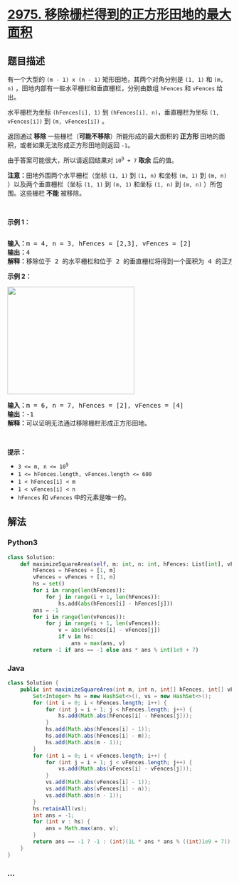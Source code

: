 # [2975. 移除栅栏得到的正方形田地的最大面积](https://leetcode-cn.com/problems/maximum-square-area-by-removing-fences-from-a-field)



## 题目描述

<!-- 这里写题目描述 -->

<p>有一个大型的 <code>(m - 1) x (n - 1)</code> 矩形田地，其两个对角分别是 <code>(1, 1)</code> 和 <code>(m, n)</code> ，田地内部有一些水平栅栏和垂直栅栏，分别由数组 <code>hFences</code> 和 <code>vFences</code> 给出。</p>

<p>水平栅栏为坐标 <code>(hFences[i], 1)</code> 到 <code>(hFences[i], n)</code>，垂直栅栏为坐标 <code>(1, vFences[i])</code> 到 <code>(m, vFences[i])</code> 。</p>

<p>返回通过<strong> 移除 </strong>一些栅栏（<strong>可能不移除</strong>）所能形成的最大面积的<strong> 正方形 </strong>田地的面积，或者如果无法形成正方形田地则返回 <code>-1</code>。</p>

<p>由于答案可能很大，所以请返回结果对 <code>10<sup>9</sup> + 7</code> <strong>取余</strong> 后的值。</p>

<p><strong>注意：</strong>田地外围两个水平栅栏（坐标 <code>(1, 1)</code> 到 <code>(1, n)</code> 和坐标 <code>(m, 1)</code> 到 <code>(m, n)</code> ）以及两个垂直栅栏（坐标 <code>(1, 1)</code> 到 <code>(m, 1)</code> 和坐标 <code>(1, n)</code> 到 <code>(m, n)</code> ）所包围。这些栅栏<strong> 不能</strong> 被移除。</p>

<p>&nbsp;</p>

<p><strong class="example">示例 1：</strong></p>

<p><img alt="" src="https://assets.leetcode.com/uploads/2023/11/05/screenshot-from-2023-11-05-22-40-25.png" /></p>

<pre>
<strong>输入：</strong>m = 4, n = 3, hFences = [2,3], vFences = [2]
<strong>输出：</strong>4
<strong>解释：</strong>移除位于 2 的水平栅栏和位于 2 的垂直栅栏将得到一个面积为 4 的正方形田地。
</pre>

<p><strong class="example">示例 2：</strong></p>

<p><img alt="" src="https://assets.leetcode.com/uploads/2023/11/22/maxsquareareaexample1.png" style="width: 285px; height: 242px;" /></p>

<pre>
<strong>输入：</strong>m = 6, n = 7, hFences = [2], vFences = [4]
<strong>输出：</strong>-1
<strong>解释：</strong>可以证明无法通过移除栅栏形成正方形田地。
</pre>

<p>&nbsp;</p>

<p><strong>提示：</strong></p>

<ul>
	<li><code>3 &lt;= m, n &lt;= 10<sup>9</sup></code></li>
	<li><code>1 &lt;= hFences.length, vFences.length &lt;= 600</code></li>
	<li><code>1 &lt; hFences[i] &lt; m</code></li>
	<li><code>1 &lt; vFences[i] &lt; n</code></li>
	<li><code>hFences</code> 和 <code>vFences</code> 中的元素是唯一的。</li>
</ul>


## 解法

<!-- 这里可写通用的实现逻辑 -->

<!-- tabs:start -->

### **Python3**

<!-- 这里可写当前语言的特殊实现逻辑 -->

```python
class Solution:
    def maximizeSquareArea(self, m: int, n: int, hFences: List[int], vFences: List[int]) -> int:
        hFences = hFences + [1, m]
        vFences = vFences + [1, n]
        hs = set()
        for i in range(len(hFences)):
            for j in range(i + 1, len(hFences)):
                hs.add(abs(hFences[i] - hFences[j]))
        ans = -1
        for i in range(len(vFences)):
            for j in range(i + 1, len(vFences)):
                v = abs(vFences[i] - vFences[j])
                if v in hs:
                    ans = max(ans, v)
        return -1 if ans == -1 else ans * ans % int(1e9 + 7)
```

### **Java**

<!-- 这里可写当前语言的特殊实现逻辑 -->

```java
class Solution {
    public int maximizeSquareArea(int m, int n, int[] hFences, int[] vFences) {
        Set<Integer> hs = new HashSet<>(), vs = new HashSet<>();
        for (int i = 0; i < hFences.length; i++) {
            for (int j = i + 1; j < hFences.length; j++) {
                hs.add(Math.abs(hFences[i] - hFences[j]));
            }
            hs.add(Math.abs(hFences[i] - 1));
            hs.add(Math.abs(hFences[i] - m));
            hs.add(Math.abs(m - 1));
        }
        for (int i = 0; i < vFences.length; i++) {
            for (int j = i + 1; j < vFences.length; j++) {
                vs.add(Math.abs(vFences[i] - vFences[j]));
            }
            vs.add(Math.abs(vFences[i] - 1));
            vs.add(Math.abs(vFences[i] - n));
            vs.add(Math.abs(n - 1));
        }
        hs.retainAll(vs);
        int ans = -1;
        for (int v : hs) {
            ans = Math.max(ans, v);
        }
        return ans == -1 ? -1 : (int)(1L * ans * ans % ((int)1e9 + 7));
    }
}
```

### **...**

```

```

<!-- tabs:end -->
